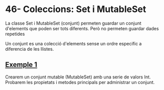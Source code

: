 # 46-  Coleccions: Set i MutableSet

La classe Set i MutableSet (conjunt) permeten guardar un conjunt d'elements que poden ser tots diferents. Però no permeten guardar dades repetides

Un conjunt es una colecció d'elements sense un ordre especific a diferencia de les llistes.

## [Exemple 1]()

Crearem un conjunt mutable (MutableSet) amb una serie de valors Int. Probarem les propietats i metodes principals per administrar un conjunt.
